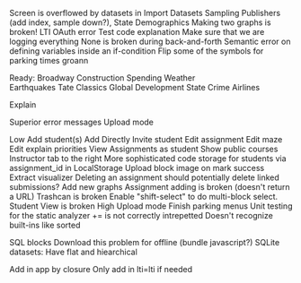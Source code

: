Screen is overflowed by datasets in Import Datasets
Sampling
Publishers (add index, sample down?), State Demographics
Making two graphs is broken!
LTI OAuth error
Test code explanation
Make sure that we are logging everything
None is broken during back-and-forth
Semantic error on defining variables inside an if-condition
Flip some of the symbols for parking times groann

Ready:
    Broadway
    Construction Spending
    Weather    
    Earthquakes
    Tate
    Classics
    Global Development
    State Crime
    Airlines

Explain

Superior error messages
Upload mode


Low
    Add student(s)
        Add Directly
        Invite student
    Edit assignment
        Edit maze
        Edit explain priorities
    View Assignments as student
    Show public courses
    Instructor tab to the right
    More sophisticated code storage for students via assignment_id in LocalStorage
    Upload block image on mark success
    Extract visualizer
    Deleting an assignment should potentially delete linked submissions?
    Add new graphs
    Assignment adding is broken (doesn't return a URL)
    Trashcan is broken
    Enable "shift-select" to do multi-block select.
    Student View is broken
High
    Upload mode
    Finish parking menus
    Unit testing for the static analyzer
        += is not correctly intrepetted
        Doesn't recognize built-ins like sorted
    
        
SQL blocks
Download this problem for offline (bundle javascript?)
SQLite datasets:
    Have flat and hiearchical
        
Add in app by closure
Only add in lti=lti if needed
        
